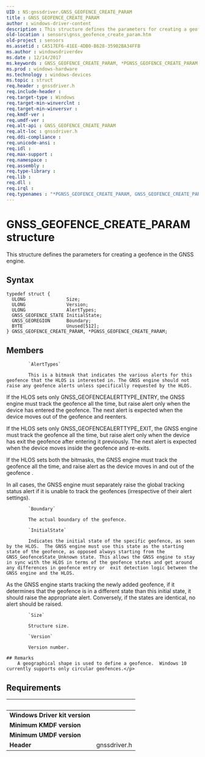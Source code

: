 ```yaml
---
UID : NS:gnssdriver.GNSS_GEOFENCE_CREATE_PARAM
title : GNSS_GEOFENCE_CREATE_PARAM
author : windows-driver-content
description : This structure defines the parameters for creating a geofence in the GNSS engine.
old-location : sensors\gnss_geofence_create_param.htm
old-project : sensors
ms.assetid : CA517EF6-41EE-4DB0-B628-35902BA34FFB
ms.author : windowsdriverdev
ms.date : 12/14/2017
ms.keywords : GNSS_GEOFENCE_CREATE_PARAM, *PGNSS_GEOFENCE_CREATE_PARAM, GNSS_GEOFENCE_CREATE_PARAM
ms.prod : windows-hardware
ms.technology : windows-devices
ms.topic : struct
req.header : gnssdriver.h
req.include-header : 
req.target-type : Windows
req.target-min-winverclnt : 
req.target-min-winversvr : 
req.kmdf-ver : 
req.umdf-ver : 
req.alt-api : GNSS_GEOFENCE_CREATE_PARAM
req.alt-loc : gnssdriver.h
req.ddi-compliance : 
req.unicode-ansi : 
req.idl : 
req.max-support : 
req.namespace : 
req.assembly : 
req.type-library : 
req.lib : 
req.dll : 
req.irql : 
req.typenames : "*PGNSS_GEOFENCE_CREATE_PARAM, GNSS_GEOFENCE_CREATE_PARAM"
---
```


# GNSS_GEOFENCE_CREATE_PARAM structure
This structure defines the parameters for creating a geofence in the GNSS engine.

## Syntax
````
typedef struct {
  ULONG               Size;
  ULONG               Version;
  ULONG               AlertTypes;
  GNSS_GEOFENCE_STATE InitialState;
  GNSS_GEOREGION      Boundary;
  BYTE                Unused[512];
} GNSS_GEOFENCE_CREATE_PARAM, *PGNSS_GEOFENCE_CREATE_PARAM;
````

## Members

        
            `AlertTypes`

            This is a bitmask that indicates the various alerts for this geofence that the HLOS is interested in. The GNSS engine should not raise any geofence alerts unless specifically requested by the HLOS.

If the HLOS sets only GNSS_GEOFENCEALERTTYPE_ENTRY, the GNSS engine must track the geofence all the time, but raise alert only when the device has entered the geofence. The next alert is expected when the device moves out of the geofence and reenters.

If the HLOS sets only GNSS_GEOFENCEALERTTYPE_EXIT, the GNSS engine must track the geofence all the time, but raise alert only when the device has exit the geofence after entering it previously. The next alert is expected when the device moves inside the geofence and re-exits.

If the HLOS sets both the bitmasks, the GNSS engine must track the geofence all the time, and raise alert as the device moves in and out of the geofence .

In all cases, the GNSS engine must separately raise the global tracking status alert if it is unable to track the geofences (irrespective of their alert settings).
        
            `Boundary`

            The actual boundary of the geofence.
        
            `InitialState`

            Indicates the initial state of the specific geofence, as seen by the HLOS.  The GNSS engine must use this state as the starting state of the geofence, as opposed always starting from the GNSS_GeofenceState_Unknown state. This allows the GNSS engine to stay in sync with the HLOS in terms of the geofence states and get around any differences in geofence entry or  exit detection logic between the GNSS engine and the HLOS.

As the GNSS engine starts tracking the newly added geofence, if it determines that the geofence is in a different state than this initial state, it should raise the appropriate alert. Conversely, if the states are identical, no alert should be raised.
        
            `Size`

            Structure size.
        
            `Version`

            Version number.

    ## Remarks
        A geographical shape is used to define a geofence.  Windows 10 currently supports only circular geofences.</p>

## Requirements
| &nbsp; | &nbsp; |
| ---- |:---- |
| **Windows Driver kit version** |  |
| **Minimum KMDF version** |  |
| **Minimum UMDF version** |  |
| **Header** | gnssdriver.h |
